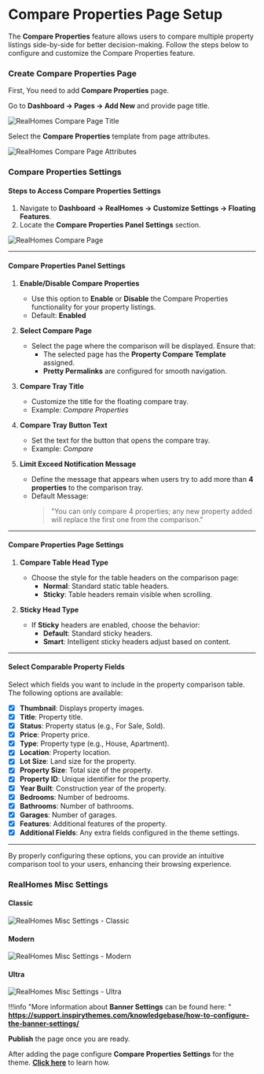# Compare Properties Page Setup

The **Compare Properties** feature allows users to compare multiple property listings side-by-side for better decision-making. Follow the steps below to configure and customize the Compare Properties feature.

### **Create Compare Properties Page**
First, You need to add **Compare Properties** page. 

Go to **Dashboard → Pages → Add New** and provide page title.
 
![RealHomes Compare Page Title](images/other-features/compare-title-gutenberg.png)

Select the **Compare Properties** template from page attributes.

![RealHomes Compare Page Attributes](images/other-features/compare-page-attributes.png)

### **Compare Properties Settings**

#### Steps to Access Compare Properties Settings

1. Navigate to **Dashboard → RealHomes → Customize Settings → Floating Features**.
2. Locate the **Compare Properties Panel Settings** section.

![RealHomes Compare Page](images/other-features/compare-properties-section.png)

---

#### **Compare Properties Panel Settings**

1. **Enable/Disable Compare Properties**  
   - Use this option to **Enable** or **Disable** the Compare Properties functionality for your property listings.  
   - Default: **Enabled**

2. **Select Compare Page**  
   - Select the page where the comparison will be displayed. Ensure that:  
     - The selected page has the **Property Compare Template** assigned.  
     - **Pretty Permalinks** are configured for smooth navigation.  

3. **Compare Tray Title**  
   - Customize the title for the floating compare tray.  
   - Example: *Compare Properties*

4. **Compare Tray Button Text**  
   - Set the text for the button that opens the compare tray.  
   - Example: *Compare*

5. **Limit Exceed Notification Message**  
   - Define the message that appears when users try to add more than **4 properties** to the comparison tray.  
   - Default Message:  
     > "You can only compare 4 properties; any new property added will replace the first one from the comparison."

---

#### **Compare Properties Page Settings**

1. **Compare Table Head Type**  
   - Choose the style for the table headers on the comparison page:  
     - **Normal**: Standard static table headers.  
     - **Sticky**: Table headers remain visible when scrolling.

2. **Sticky Head Type**  
   - If **Sticky** headers are enabled, choose the behavior:  
     - **Default**: Standard sticky headers.  
     - **Smart**: Intelligent sticky headers adjust based on content.  

---

#### **Select Comparable Property Fields**

Select which fields you want to include in the property comparison table. The following options are available:  

- [x] **Thumbnail**: Displays property images.  
- [x] **Title**: Property title.  
- [x] **Status**: Property status (e.g., For Sale, Sold).  
- [x] **Price**: Property price.  
- [x] **Type**: Property type (e.g., House, Apartment).  
- [x] **Location**: Property location.  
- [x] **Lot Size**: Land size for the property.  
- [x] **Property Size**: Total size of the property.  
- [x] **Property ID**: Unique identifier for the property.  
- [x] **Year Built**: Construction year of the property.  
- [x] **Bedrooms**: Number of bedrooms.  
- [x] **Bathrooms**: Number of bathrooms.  
- [x] **Garages**: Number of garages.  
- [x] **Features**: Additional features of the property.  
- [x] **Additional Fields**: Any extra fields configured in the theme settings.  

---

By properly configuring these options, you can provide an intuitive comparison tool to your users, enhancing their browsing experience.  

### **RealHomes Misc Settings**

#### **Classic**

![RealHomes Misc Settings - Classic](images/create-pages/banner-spacing-classic.gif)

#### **Modern**

![RealHomes Misc Settings - Modern](images/create-pages/modern-banner-spacing-full.gif)

#### **Ultra**

![RealHomes Misc Settings - Ultra](images/create-pages/ultra-banner-spacing-full.gif)

!!!info "More information about **Banner Settings** can be found here: "
    **https://support.inspirythemes.com/knowledgebase/how-to-configure-the-banner-settings/**

**Publish** the page once you are ready.

After adding the page configure **Compare Properties Settings** for the theme. **[Click here](/compare-properties-settings/)** to learn how.